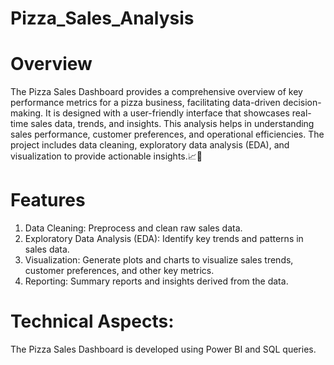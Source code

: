 # Pizza_Sales_Analysis
# Overview
The Pizza Sales Dashboard provides a comprehensive overview of key performance metrics for a pizza business, facilitating data-driven decision-making. It is designed with a user-friendly interface that showcases real-time sales data, trends, and insights. This analysis helps in understanding sales performance, customer preferences, and operational efficiencies. The project includes data cleaning, exploratory data analysis (EDA), and visualization to provide actionable insights.📈🍕

# Features
1. Data Cleaning: Preprocess and clean raw sales data.
2. Exploratory Data Analysis (EDA): Identify key trends and patterns in sales data.
3. Visualization: Generate plots and charts to visualize sales trends, customer preferences, and other key metrics.
4. Reporting: Summary reports and insights derived from the data.

# Technical Aspects:
The Pizza Sales Dashboard is developed using Power BI and SQL queries.

